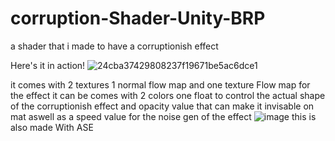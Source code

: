 # corruption-Shader-Unity-BRP
a shader that i made to  have a corruptionish effect

Here's it in action!
![24cba37429808237f19671be5ac6dce1](https://user-images.githubusercontent.com/81419980/192183016-33348953-d2b5-415d-93cf-a2c91c3468f6.gif)

it comes with 2 textures 1 normal flow map and  one texture Flow map for the effect it can be  comes with  2 colors one float to control the actual shape of the 
corruptionish effect and  opacity value that can make it invisable on mat aswell as a speed value for the noise gen of the effect  ![image](https://user-images.githubusercontent.com/81419980/192183429-f5f16c95-10a7-4601-b53e-e553995852e4.png)
this is also made With ASE

